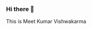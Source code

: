 ### Hi there 👋

This is Meet Kumar Vishwakarma

<!--
**kumarmeet/kumarmeet** is a ✨ _special_ ✨ repository because its `README.md` (this file) appears on your GitHub profile.

Here are some ideas to get you started:
<h1>
- 🔭 I’m currently working on optimizing conventional algorithms
- 🌱 I’m currently learning Data Structures & Algorithms, C++, OOP
- 👯 I’m looking to collaborate on C/C++ related software
- 🤔 I’m looking for help with peer programming
- 💬 Ask me about C/C++, How pointers work, Data Structures & Algorithms
- 📫 How to reach me: kumarmeet51@yahoo.com
- 😄 Quote: Syntax is temporary, logic is parmanent.
- ⚡ Fun fact: Learning on Pentium dual Core
</h1>

